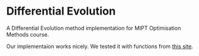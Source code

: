# Differential Evolution
A Differential Evolution method implementation for MIPT Optimisation Methods course. 

Our implementaion works nicely. We tested it with functions from [this site](http://benchmarkfcns.xyz/fcns). 
